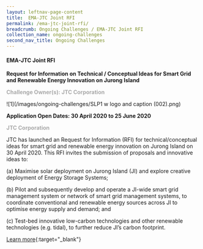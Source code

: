 ```yaml
---
layout: leftnav-page-content
title:  EMA-JTC Joint RFI 
permalink: /ema-jtc-joint-rfi/
breadcrumb: Ongoing Challenges / EMA-JTC Joint RFI 
collection_name: ongoing-challenges
second_nav_title: Ongoing Challenges
---
```


#### EMA-JTC Joint RFI 

**Request for Information on Technical / Conceptual Ideas for Smart Grid and Renewable Energy Innovation on Jurong Island**<br>

<font color="#a9a9a9"><b>Challenge Owner(s): JTC Corporation </b></font>

![1](/images/ongoing-challenges/SLP1 w logo and caption (002).png)

**Application Open Dates: 30 April 2020 to 25 June 2020**<br>

<font color=" #a9a9a9"><b>JTC Corporation</b></font>

JTC has launched an Request for Information (RFI) for technical/conceptual ideas for smart grid and renewable energy innovation on Jurong Island on 30 April 2020. This RFI invites the submission of proposals and innovative ideas to:

(a)	Maximise solar deployment on Jurong Island (JI) and explore creative deployment of Energy Storage Systems;

(b)	Pilot and subsequently develop and operate a JI-wide smart grid management system or network of smart grid management systems, to coordinate conventional and renewable energy sources across JI to optimise energy supply and demand; and

(c)	Test-bed innovative low-carbon technologies and other renewable technologies (e.g. tidal), to further reduce JI’s carbon footprint.



[Learn more](https://www.gebiz.gov.sg/ptn/opportunity/opportunityDetails.xhtml?code=JTC000ERF20300008){:target="_blank"}
